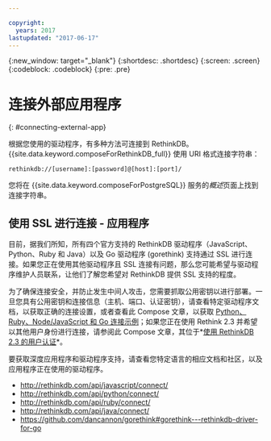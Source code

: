 ```yaml
---

copyright:
  years: 2017
lastupdated: "2017-06-17"
---
```


{:new_window: target="_blank"}
{:shortdesc: .shortdesc}
{:screen: .screen}
{:codeblock: .codeblock}
{:pre: .pre}

# 连接外部应用程序
{: #connecting-external-app}

根据您使用的驱动程序，有多种方法可连接到 RethinkDB。{{site.data.keyword.composeForRethinkDB_full}} 使用 URI 格式连接字符串：

```
rethinkdb://[username]:[password]@[host]:[port]/
```

您将在 {{site.data.keyword.composeForPostgreSQL}} 服务的*概述*页面上找到连接字符串。

## 使用 SSL 进行连接 - 应用程序

目前，据我们所知，所有四个官方支持的 RethinkDB 驱动程序（JavaScript、Python、Ruby 和 Java）以及 Go 驱动程序 (gorethink) 支持通过 SSL 进行连接。如果您正在使用其他驱动程序且 SSL 连接有问题，那么您可能希望与驱动程序维护人员联系，让他们了解您希望对 RethinkDB 提供 SSL 支持的程度。

为了确保连接安全，并防止发生中间人攻击，您需要抓取公用密钥以进行部署。一旦您具有公用密钥和连接信息（主机、端口、认证密钥），请查看特定驱动程序文档，以获取正确的连接设置，或者查看此 Compose 文章，以获取 [Python、Ruby、Node/JavaScript 和 Go 连接示例](https://www.compose.io/articles/rethinkdb-and-ssl-think-secure/)；如果您正在使用 Rethink 2.3 并希望以其他用户身份进行连接，请参阅此 Compose 文章，其位于*[使用 RethinkDB 2.3 的用户认证](https://compose.io/articles/using-rethinkdb-2-3s-user-authentication/)*。

要获取深度应用程序和驱动程序支持，请查看您特定语言的相应文档和社区，以及应用程序正在使用的驱动程序。

- http://rethinkdb.com/api/javascript/connect/
- http://rethinkdb.com/api/python/connect/
- http://rethinkdb.com/api/ruby/connect/
- http://rethinkdb.com/api/java/connect/
- https://github.com/dancannon/gorethink#gorethink---rethinkdb-driver-for-go
